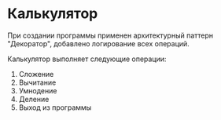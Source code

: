 # Калькулятор

При создании программы применен архитектурный паттерн "Декоратор", добавлено логирование всех операций.

Калькулятор выполняет следующие операции:
1. Сложение
2. Вычитание
3. Умнодение
4. Деление
5. Выход из программы
